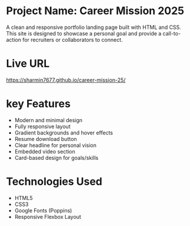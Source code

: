 # Project Name: Career Mission 2025

A clean and responsive portfolio landing page built with HTML and CSS. This site is designed to showcase a personal goal and provide a call-to-action for recruiters or collaborators to connect.

# Live URL
https://sharmin7677.github.io/career-mission-25/

# key Features
* Modern and minimal design
* Fully responsive layout
* Gradient backgrounds and hover effects
*  Resume download button
*  Clear headline for personal vision
* Embedded video section
* Card-based design for goals/skills

# Technologies Used
* HTML5
* CSS3
* Google Fonts (Poppins)
* Responsive Flexbox Layout